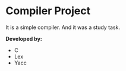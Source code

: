 # Compiler Project
It is a simple compiler. And it was a study task.

**Developed by:**
  * C
  * Lex
  * Yacc
